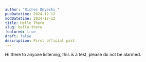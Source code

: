 ```yaml
---
author: "Riches Onyechi "
pubDatetime: 2024-12-12
modDatetime: 2024-12-12
title: Hello There
slug: hello-there
featured: true
draft: false
description: First official post
---
```

Hi there to anyone listening, this is a test, please do not be alarmed.